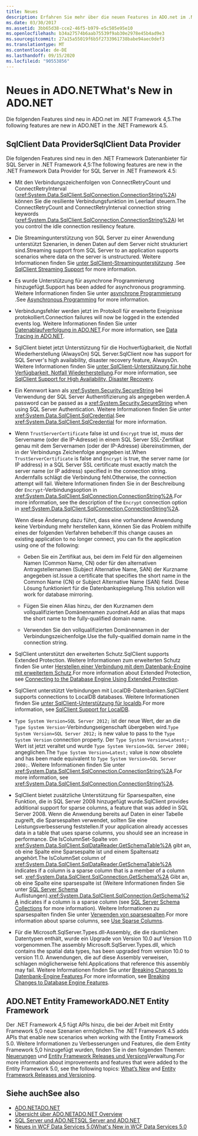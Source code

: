 ```yaml
---
title: Neues
description: Erfahren Sie mehr über die neuen Features in ADO.net im .NET Framework 4,5, einschließlich der neuen Features für SqlClient-Datenanbieter und ADO.NET Entity Framework.
ms.date: 03/30/2017
ms.assetid: 3bb65d38-cce2-46f5-b979-e5c505e95e10
ms.openlocfilehash: b34a27574b6aab75539f9ab30e2978e45b4ad9e3
ms.sourcegitcommit: 27a15a55019f6b5f2733961738babe94aec0def3
ms.translationtype: MT
ms.contentlocale: de-DE
ms.lasthandoff: 09/15/2020
ms.locfileid: "90553856"
---
```

# <a name="whats-new-in-adonet"></a><span data-ttu-id="e3f83-103">Neues in ADO.NET</span><span class="sxs-lookup"><span data-stu-id="e3f83-103">What's New in ADO.NET</span></span>

<span data-ttu-id="e3f83-104">Die folgenden Features sind neu in ADO.net im .NET Framework 4,5.</span><span class="sxs-lookup"><span data-stu-id="e3f83-104">The following features are new in ADO.NET in the .NET Framework 4.5.</span></span>

## <a name="sqlclient-data-provider"></a><span data-ttu-id="e3f83-105">SqlClient Data Provider</span><span class="sxs-lookup"><span data-stu-id="e3f83-105">SqlClient Data Provider</span></span>

<span data-ttu-id="e3f83-106">Die folgenden Features sind neu in den .NET Framework Datenanbieter für SQL Server in .NET Framework 4,5:</span><span class="sxs-lookup"><span data-stu-id="e3f83-106">The following features are new in the .NET Framework Data Provider for SQL Server in .NET Framework 4.5:</span></span>

- <span data-ttu-id="e3f83-107">Mit den Verbindungszeichenfolgen von ConnectRetryCount und ConnectRetryInterval (<xref:System.Data.SqlClient.SqlConnection.ConnectionString%2A>) können Sie die resiliente Verbindungsfunktion im Leerlauf steuern.</span><span class="sxs-lookup"><span data-stu-id="e3f83-107">The ConnectRetryCount and ConnectRetryInterval connection string keywords (<xref:System.Data.SqlClient.SqlConnection.ConnectionString%2A>) let you control the idle connection resiliency feature.</span></span>

- <span data-ttu-id="e3f83-108">Die Streamingunterstützung von SQL Server zu einer Anwendung unterstützt Szenarien, in denen Daten auf dem Server nicht strukturiert sind.</span><span class="sxs-lookup"><span data-stu-id="e3f83-108">Streaming support from SQL Server to an application supports scenarios where data on the server is unstructured.</span></span>  <span data-ttu-id="e3f83-109">Weitere Informationen finden Sie [unter SqlClient-Streamingunterstützung](sqlclient-streaming-support.md) .</span><span class="sxs-lookup"><span data-stu-id="e3f83-109">See [SqlClient Streaming Support](sqlclient-streaming-support.md) for more information.</span></span>

- <span data-ttu-id="e3f83-110">Es wurde Unterstützung für asynchrone Programmierung hinzugefügt.</span><span class="sxs-lookup"><span data-stu-id="e3f83-110">Support has been added for asynchronous programming.</span></span>  <span data-ttu-id="e3f83-111">Weitere Informationen finden Sie unter [asynchrone Programmierung](asynchronous-programming.md) .</span><span class="sxs-lookup"><span data-stu-id="e3f83-111">See [Asynchronous Programming](asynchronous-programming.md) for more information.</span></span>

- <span data-ttu-id="e3f83-112">Verbindungsfehler werden jetzt im Protokoll für erweiterte Ereignisse protokolliert.</span><span class="sxs-lookup"><span data-stu-id="e3f83-112">Connection failures will now be logged in the extended events log.</span></span> <span data-ttu-id="e3f83-113">Weitere Informationen finden Sie unter [Datenablaufverfolgung in ADO.NET](data-tracing.md).</span><span class="sxs-lookup"><span data-stu-id="e3f83-113">For more information, see [Data Tracing in ADO.NET](data-tracing.md).</span></span>

- <span data-ttu-id="e3f83-114">SqlClient bietet jetzt Unterstützung für die Hochverfügbarkeit, die Notfall Wiederherstellung (AlwaysOn) SQL Server.</span><span class="sxs-lookup"><span data-stu-id="e3f83-114">SqlClient now has support for SQL Server's high availability, disaster recovery feature, AlwaysOn.</span></span> <span data-ttu-id="e3f83-115">Weitere Informationen finden Sie [unter SqlClient-Unterstützung für hohe Verfügbarkeit, Notfall Wiederherstellung](./sql/sqlclient-support-for-high-availability-disaster-recovery.md).</span><span class="sxs-lookup"><span data-stu-id="e3f83-115">For more information, see [SqlClient Support for High Availability, Disaster Recovery](./sql/sqlclient-support-for-high-availability-disaster-recovery.md).</span></span>

- <span data-ttu-id="e3f83-116">Ein Kennwort kann als <xref:System.Security.SecureString> bei Verwendung der SQL Server Authentifizierung als angegeben werden.</span><span class="sxs-lookup"><span data-stu-id="e3f83-116">A password can be passed as a <xref:System.Security.SecureString> when using SQL Server Authentication.</span></span> <span data-ttu-id="e3f83-117">Weitere Informationen finden Sie unter <xref:System.Data.SqlClient.SqlCredential>.</span><span class="sxs-lookup"><span data-stu-id="e3f83-117">See <xref:System.Data.SqlClient.SqlCredential> for more information.</span></span>

- <span data-ttu-id="e3f83-118">Wenn `TrustServerCertificate` false ist und `Encrypt` true ist, muss der Servername (oder die IP-Adresse) in einem SQL Server SSL-Zertifikat genau mit dem Servernamen (oder der IP-Adresse) übereinstimmen, der in der Verbindungs Zeichenfolge angegeben ist.</span><span class="sxs-lookup"><span data-stu-id="e3f83-118">When `TrustServerCertificate` is false and `Encrypt` is true, the server name (or IP address) in a SQL Server SSL certificate must exactly match the server name (or IP address) specified in the connection string.</span></span> <span data-ttu-id="e3f83-119">Andernfalls schlägt die Verbindung fehl.</span><span class="sxs-lookup"><span data-stu-id="e3f83-119">Otherwise, the connection attempt will fail.</span></span> <span data-ttu-id="e3f83-120">Weitere Informationen finden Sie in der Beschreibung der `Encrypt`-Verbindungsoption in <xref:System.Data.SqlClient.SqlConnection.ConnectionString%2A>.</span><span class="sxs-lookup"><span data-stu-id="e3f83-120">For more information, see the description of the `Encrypt` connection option in <xref:System.Data.SqlClient.SqlConnection.ConnectionString%2A>.</span></span>

  <span data-ttu-id="e3f83-121">Wenn diese Änderung dazu führt, dass eine vorhandene Anwendung keine Verbindung mehr herstellen kann, können Sie das Problem mithilfe eines der folgenden Verfahren beheben:</span><span class="sxs-lookup"><span data-stu-id="e3f83-121">If this change causes an existing application to no longer connect, you can fix the application using one of the following:</span></span>

  - <span data-ttu-id="e3f83-122">Geben Sie ein Zertifikat aus, bei dem im Feld für den allgemeinen Namen (Common Name, CN) oder für den alternativen Antragstellernamen (Subject Alternative Name, SAN) der Kurzname angegeben ist.</span><span class="sxs-lookup"><span data-stu-id="e3f83-122">Issue a certificate that specifies the short name in the Common Name (CN) or Subject Alternative Name (SAN) field.</span></span> <span data-ttu-id="e3f83-123">Diese Lösung funktioniert für die Datenbankspiegelung.</span><span class="sxs-lookup"><span data-stu-id="e3f83-123">This solution will work for database mirroring.</span></span>

  - <span data-ttu-id="e3f83-124">Fügen Sie einen Alias hinzu, der den Kurznamen dem vollqualifizierten Domänennamen zuordnet.</span><span class="sxs-lookup"><span data-stu-id="e3f83-124">Add an alias that maps the short name to the fully-qualified domain name.</span></span>

  - <span data-ttu-id="e3f83-125">Verwenden Sie den vollqualifizierten Domänennamen in der Verbindungszeichenfolge.</span><span class="sxs-lookup"><span data-stu-id="e3f83-125">Use the fully-qualified domain name in the connection string.</span></span>

- <span data-ttu-id="e3f83-126">SqlClient unterstützt den erweiterten Schutz.</span><span class="sxs-lookup"><span data-stu-id="e3f83-126">SqlClient supports Extended Protection.</span></span> <span data-ttu-id="e3f83-127">Weitere Informationen zum erweiterten Schutz finden Sie unter [Herstellen einer Verbindung mit dem Datenbank-Engine mit erweitertem Schutz](/sql/database-engine/configure-windows/connect-to-the-database-engine-using-extended-protection).</span><span class="sxs-lookup"><span data-stu-id="e3f83-127">For more information about Extended Protection, see [Connecting to the Database Engine Using Extended Protection](/sql/database-engine/configure-windows/connect-to-the-database-engine-using-extended-protection).</span></span>

- <span data-ttu-id="e3f83-128">SqlClient unterstützt Verbindungen mit LocalDB-Datenbanken.</span><span class="sxs-lookup"><span data-stu-id="e3f83-128">SqlClient supports connections to LocalDB databases.</span></span> <span data-ttu-id="e3f83-129">Weitere Informationen finden Sie [unter SqlClient-Unterstützung für localdb](./sql/sqlclient-support-for-localdb.md).</span><span class="sxs-lookup"><span data-stu-id="e3f83-129">For more information, see [SqlClient Support for LocalDB](./sql/sqlclient-support-for-localdb.md).</span></span>

- <span data-ttu-id="e3f83-130">`Type System Version=SQL Server 2012;` ist der neue Wert, der an die `Type System Version`-Verbindungseigenschaft übergeben wird.</span><span class="sxs-lookup"><span data-stu-id="e3f83-130">`Type System Version=SQL Server 2012;` is new value to pass to the `Type System Version` connection property.</span></span> <span data-ttu-id="e3f83-131">Der `Type System Version=Latest;`-Wert ist jetzt veraltet und wurde `Type System Version=SQL Server 2008;` angeglichen.</span><span class="sxs-lookup"><span data-stu-id="e3f83-131">The `Type System Version=Latest;` value is now obsolete and has been made equivalent to `Type System Version=SQL Server 2008;`.</span></span> <span data-ttu-id="e3f83-132">Weitere Informationen finden Sie unter <xref:System.Data.SqlClient.SqlConnection.ConnectionString%2A>.</span><span class="sxs-lookup"><span data-stu-id="e3f83-132">For more information, see <xref:System.Data.SqlClient.SqlConnection.ConnectionString%2A>.</span></span>

- <span data-ttu-id="e3f83-133">SqlClient bietet zusätzliche Unterstützung für Sparsespalten, eine Funktion, die in SQL Server 2008 hinzugefügt wurde.</span><span class="sxs-lookup"><span data-stu-id="e3f83-133">SqlClient provides additional support for sparse columns, a feature that was added in SQL Server 2008.</span></span> <span data-ttu-id="e3f83-134">Wenn die Anwendung bereits auf Daten in einer Tabelle zugreift, die Sparsespalten verwendet, sollten Sie eine Leistungsverbesserung feststellen.</span><span class="sxs-lookup"><span data-stu-id="e3f83-134">If your application already accesses data in a table that uses sparse columns, you should see an increase in performance.</span></span> <span data-ttu-id="e3f83-135">Die IsColumnSet-Spalte von <xref:System.Data.SqlClient.SqlDataReader.GetSchemaTable%2A> gibt an, ob eine Spalte eine Sparsespalte ist und einem Spaltensatz angehört.</span><span class="sxs-lookup"><span data-stu-id="e3f83-135">The IsColumnSet column of <xref:System.Data.SqlClient.SqlDataReader.GetSchemaTable%2A> indicates if a column is a sparse column that is a member of a column set.</span></span> <span data-ttu-id="e3f83-136"><xref:System.Data.SqlClient.SqlConnection.GetSchema%2A> Gibt an, ob eine Spalte eine sparsespalte ist (Weitere Informationen finden Sie unter [SQL Server Schema](sql-server-schema-collections.md) Auflistungen).</span><span class="sxs-lookup"><span data-stu-id="e3f83-136"><xref:System.Data.SqlClient.SqlConnection.GetSchema%2A> indicates if a column is a sparse column (see [SQL Server Schema Collections](sql-server-schema-collections.md) for more information).</span></span> <span data-ttu-id="e3f83-137">Weitere Informationen zu sparsespalten finden Sie unter [Verwenden von sparsespalten](/sql/relational-databases/tables/use-sparse-columns).</span><span class="sxs-lookup"><span data-stu-id="e3f83-137">For more information about sparse columns, see [Use Sparse Columns](/sql/relational-databases/tables/use-sparse-columns).</span></span>

- <span data-ttu-id="e3f83-138">Für die Microsoft.SqlServer.Types.dll-Assembly, die die räumlichen Datentypen enthält, wurde ein Upgrade von Version 10.0 auf Version 11.0 vorgenommen.</span><span class="sxs-lookup"><span data-stu-id="e3f83-138">The assembly Microsoft.SqlServer.Types.dll, which contains the spatial data types, has been upgraded from version 10.0 to version 11.0.</span></span> <span data-ttu-id="e3f83-139">Anwendungen, die auf diese Assembly verweisen, schlagen möglicherweise fehl.</span><span class="sxs-lookup"><span data-stu-id="e3f83-139">Applications that reference this assembly may fail.</span></span> <span data-ttu-id="e3f83-140">Weitere Informationen finden Sie unter [Breaking Changes to Datenbank-Engine Features](/previous-versions/sql/sql-server-2012/ms143179(v=sql.110)).</span><span class="sxs-lookup"><span data-stu-id="e3f83-140">For more information, see [Breaking Changes to Database Engine Features](/previous-versions/sql/sql-server-2012/ms143179(v=sql.110)).</span></span>

## <a name="adonet-entity-framework"></a><span data-ttu-id="e3f83-141">ADO.NET Entity Framework</span><span class="sxs-lookup"><span data-stu-id="e3f83-141">ADO.NET Entity Framework</span></span>

<span data-ttu-id="e3f83-142">Der .NET Framework 4,5 fügt APIs hinzu, die bei der Arbeit mit Entity Framework 5,0 neue Szenarien ermöglichen.</span><span class="sxs-lookup"><span data-stu-id="e3f83-142">The .NET Framework 4.5 adds APIs that enable new scenarios when working with the Entity Framework 5.0.</span></span> <span data-ttu-id="e3f83-143">Weitere Informationen zu Verbesserungen und Features, die dem Entity Framework 5,0 hinzugefügt wurden, finden Sie in den folgenden Themen: [Neuerungen](/previous-versions/gg696190(v=vs.103)) und [Entity Framework Releases und Versions](/ef/ef6/what-is-new/past-releases)Verwaltung.</span><span class="sxs-lookup"><span data-stu-id="e3f83-143">For more information about improvements and features that were added to the Entity Framework 5.0, see the following topics: [What’s New](/previous-versions/gg696190(v=vs.103)) and [Entity Framework Releases and Versioning](/ef/ef6/what-is-new/past-releases).</span></span>

## <a name="see-also"></a><span data-ttu-id="e3f83-144">Siehe auch</span><span class="sxs-lookup"><span data-stu-id="e3f83-144">See also</span></span>

- [<span data-ttu-id="e3f83-145">ADO.NET</span><span class="sxs-lookup"><span data-stu-id="e3f83-145">ADO.NET</span></span>](index.md)
- [<span data-ttu-id="e3f83-146">Übersicht über ADO.NET</span><span class="sxs-lookup"><span data-stu-id="e3f83-146">ADO.NET Overview</span></span>](ado-net-overview.md)
- [<span data-ttu-id="e3f83-147">SQL Server und ADO.NET</span><span class="sxs-lookup"><span data-stu-id="e3f83-147">SQL Server and ADO.NET</span></span>](./sql/index.md)
- <span data-ttu-id="e3f83-148">[Neues in WCF Data Services 5,0](/previous-versions/dotnet/wcf-data-services/ee373845(v=vs.103))</span><span class="sxs-lookup"><span data-stu-id="e3f83-148">[What's New in WCF Data Services 5.0](/previous-versions/dotnet/wcf-data-services/ee373845(v=vs.103))</span></span>
